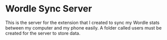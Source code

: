 # Wordle Sync Server
This is the server for the extension that I created to sync my Wordle stats between my computer and my phone easily.
A folder called users must be created for the server to store data.
